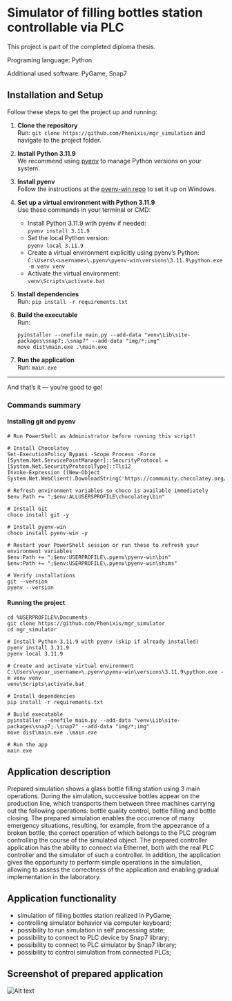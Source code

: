 # Simulator of filling bottles station controllable via PLC
This project is part of the completed diploma thesis.

Programing language: Python

Additional used software: PyGame, Snap7

## Installation and Setup

Follow these steps to get the project up and running:

1. **Clone the repository**  
   Run: `git clone https://github.com/Phenixis/mgr_simulation` and navigate to the project folder.

2. **Install Python 3.11.9**  
   We recommend using [pyenv](https://github.com/pyenv/pyenv) to manage Python versions on your system.

3. **Install pyenv**  
   Follow the instructions at the [pyenv-win repo](https://github.com/pyenv-win/pyenv-win) to set it up on Windows.

4. **Set up a virtual environment with Python 3.11.9**  
   Use these commands in your terminal or CMD:  
   - Install Python 3.11.9 with pyenv if needed:  
     `pyenv install 3.11.9`  
   - Set the local Python version:  
     `pyenv local 3.11.9`  
   - Create a virtual environment explicitly using pyenv’s Python:  
     `C:\Users\<username>\.pyenv\pyenv-win\versions\3.11.9\python.exe -m venv venv`  
   - Activate the virtual environment:  
     `venv\Scripts\activate.bat`

5. **Install dependencies**  
   Run: `pip install -r requirements.txt`

6. **Build the executable**  
   Run:  
      ```
      pyinstaller --onefile main.py --add-data "venv\Lib\site-packages\snap7;.\snap7" --add-data "img/*;img"
      move dist\main.exe .\main.exe
      ```

7. **Run the application**  
Run: `main.exe`

---

And that’s it — you’re good to go!

### Commands summary
#### Installing git and pyenv

```
# Run PowerShell as Administrator before running this script!

# Install Chocolatey
Set-ExecutionPolicy Bypass -Scope Process -Force
[System.Net.ServicePointManager]::SecurityProtocol = [System.Net.SecurityProtocolType]::Tls12
Invoke-Expression ((New-Object System.Net.WebClient).DownloadString('https://community.chocolatey.org/install.ps1'))

# Refresh environment variables so choco is available immediately
$env:Path += ";$env:ALLUSERSPROFILE\chocolatey\bin"

# Install Git
choco install git -y

# Install pyenv-win
choco install pyenv-win -y

# Restart your PowerShell session or run these to refresh your environment variables
$env:Path += ";$env:USERPROFILE\.pyenv\pyenv-win\bin"
$env:Path += ";$env:USERPROFILE\.pyenv\pyenv-win\shims"

# Verify installations
git --version
pyenv --version
```

#### Running the project
```
cd %USERPROFILE%\Documents
git clone https://github.com/Phenixis/mgr_simulator
cd mgr_simulator

# Install Python 3.11.9 with pyenv (skip if already installed)
pyenv install 3.11.9
pyenv local 3.11.9

# Create and activate virtual environment
C:\Users\<your_username>\.pyenv\pyenv-win\versions\3.11.9\python.exe -m venv venv
venv\Scripts\activate.bat

# Install dependencies
pip install -r requirements.txt

# Build executable
pyinstaller --onefile main.py --add-data "venv\Lib\site-packages\snap7;.\snap7" --add-data "img/*;img"
move dist\main.exe .\main.exe

# Run the app
main.exe

```


## Application description 
Prepared simulation shows a glass bottle filling station using 3 main operations. During the simulation, successive bottles appear on the production line, which transports them between three machines carrying out the following operations: bottle quality control, bottle filling and bottle closing. The prepared simulation enables the occurrence of many emergency situations, resulting, for example, from the appearance of a broken bottle, the correct operation of which belongs to the PLC program controlling the course of the simulated object. The prepared controller application has the ability to connect via Ethernet, both with the real PLC controller and the simulator of such a controller. In addition, the application gives the opportunity to perform simple operations in the simulation, allowing to assess the correctness of the application and enabling gradual implementation in the laboratory.

## Application functionality
- simulation of filling bottles station realized in PyGame;
- controlling simulator behavior via computer keyboard;
- possibility to run simulation in self processing state;
- possibility to connect to PLC device by Snap7 library;
- possibility to connect to PLC simulator by Snap7 library;
- possibility to control simulation from connected PLCs;

## Screenshot of prepared application
![Alt text](./img/screenshot.jpg)